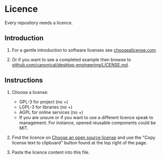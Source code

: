 # Licence

Every repository needs a licence.

## Introduction

1. For a gentle introduction to software licenses see [choosealicense.com](https://choosealicense.com/).

2. Or if you want to see a completed example then browse to [github.com/canonical/desktop-engineering/LICENSE.md](https://github.com/canonical/desktop-engineering/blob/main/LICENSE.md).

## Instructions

1. Choose a license:

   - GPL-3 for project (no +)
   - LGPL-3 for libraries (no +)
   - AGPL for online services (no +)
   - If you are unsure or if you want to use a different licence speak to management. For instance, opened reusable components could be MIT.

2. Find the licence on [Choose an open source license](https://choosealicense.com) and use the "Copy license text to clipboard" button found at the top right of the page.
3. Paste the licence content into this file.
